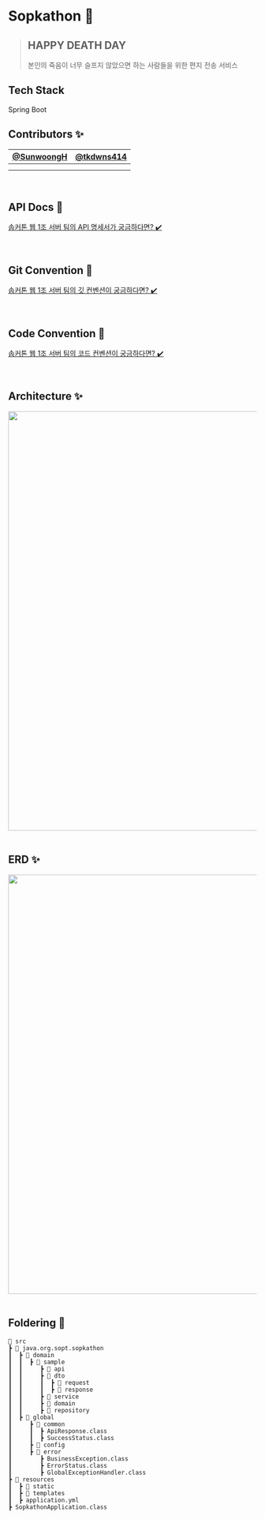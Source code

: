 #  Sopkathon 🚀

> ## HAPPY DEATH DAY
> 본인의 죽음이 너무 슬프지 않았으면 하는 사람들을 위한 편지 전송 서비스

## Tech Stack
Spring Boot

## Contributors ✨
| [@SunwoongH](https://github.com/SunwoongH) | [@tkdwns414](https://github.com/tkdwns414) |
| :---: | :---: |
||
||

<br>

## API Docs 🎁
[솝커톤 웹 1조 서버 팀의 API 명세서가 궁금하다면? ✔️](https://devjoy.notion.site/API-29eed9bf8186469889d7e0a7429f31a7?pvs=4)

<br>

## Git Convention 📝
[솝커톤 웹 1조 서버 팀의 깃 컨벤션이 궁금하다면? ✔️](https://devjoy.notion.site/Git-Convention-676eeb605e6243e9a30b83676ebba6c8?pvs=4)

<br>

## Code Convention 📝
[솝커톤 웹 1조 서버 팀의 코드 컨벤션이 궁금하다면? ✔️](https://devjoy.notion.site/Code-Convention-a60bc5fe46ed461a87edd07bf4858b64?pvs=4)

<br>

## Architecture ✨

<div align=center>
  
<img width="850" src="https://github.com/DO-SOPT-SOPKATHON-Web-1/Server/assets/81796317/9daf6189-91b0-447c-b982-b56a40c4ae99">

</div>

<br>

## ERD ✨

<div align=center>
  
<img width="850" src="https://github.com/DO-SOPT-SOPKATHON-Web-1/Server/assets/81796317/31a27b15-0c62-4c89-94ed-07c4e5a0d4eb">

</div>

<br>

## Foldering 📂
```
📂 src
┣ 📂 java.org.sopt.sopkathon
┃  ┣ 📂 domain
┃  ┃  ┣ 📂 sample
┃  ┃     ┣ 📂 api
┃  ┃     ┣ 📂 dto
┃  ┃     ┃  ┣ 📂 request
┃  ┃     ┃  ┣ 📂 response
┃  ┃     ┣ 📂 service
┃  ┃     ┣ 📂 domain
┃  ┃     ┣ 📂 repository
┃  ┣ 📂 global
┃     ┣ 📂 common
┃     ┃  ┣ ApiResponse.class
┃     ┃  ┣ SuccessStatus.class
┃     ┣ 📂 config
┃     ┣ 📂 error
┃        ┣ BusinessException.class
┃        ┣ ErrorStatus.class
┃        ┣ GlobalExceptionHandler.class
┣ 📂 resources
┃  ┣ 📂 static
┃  ┣ 📂 templates
┃  ┣ application.yml
┣ SopkathonApplication.class
```
